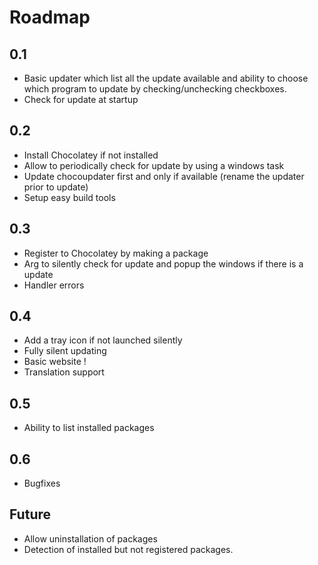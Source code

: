 # Roadmap
## 0.1
- Basic updater which list all the update available and ability to choose which program to update by checking/unchecking checkboxes.
- Check for update at startup

## 0.2
- Install Chocolatey if not installed
- Allow to periodically check for update by using a windows task
- Update chocoupdater first and only if available (rename the updater prior to update)
- Setup easy build tools

## 0.3
- Register to Chocolatey by making a package
- Arg to silently check for update and popup the windows if there is a update
- Handler errors

## 0.4
- Add a tray icon if not launched silently
- Fully silent updating
- Basic website !
- Translation support

## 0.5
- Ability to list installed packages

## 0.6
- Bugfixes

## Future
- Allow uninstallation of packages
- Detection of installed but not registered packages.

